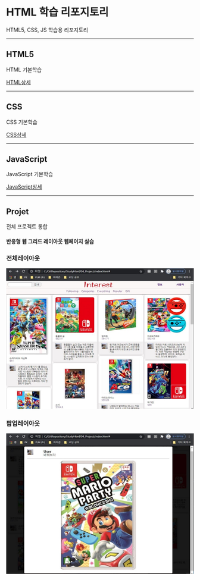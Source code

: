 # HTML 학습 리포지토리
HTML5, CSS, JS 학습용 리포지토리

-------------------------------------

## HTML5
HTML 기본학습

[HTML상세](https://github.com/kg4543/StudyHtml/tree/main/01_HTML)

-------------------------------------

## CSS
CSS 기본학습

[CSS상세](https://github.com/kg4543/StudyHtml/tree/main/02_CSS)

-------------------------------------

## JavaScript
JavaScript 기본학습

[JavaScript상세](https://github.com/kg4543/StudyHtml/tree/main/03_JavaScript)

-------------------------------------

## Projet
전체 프로젝트 통합

#### 반응형 웹 그리드 레이아웃 웹페이지 실습 

### 전체레이아웃
![결과1](/rf_images/Result_01.JPG "전체레이아웃")

### 팝업레이아웃
![결과2](/rf_images/Result_02.JPG "팝업레이아웃")
